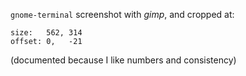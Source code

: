 `gnome-terminal` screenshot with _gimp_, and cropped at:

    size:   562, 314
    offset: 0,   -21

(documented because I like numbers and consistency)
